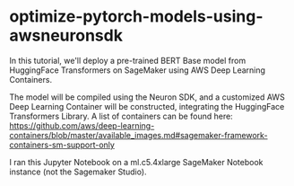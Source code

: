 # optimize-pytorch-models-using-awsneuronsdk

In this tutorial, we'll deploy a pre-trained BERT Base model from HuggingFace Transformers on SageMaker using AWS Deep Learning Containers. 

The model will be compiled using the Neuron SDK, and a customized AWS Deep Learning Container will be constructed, integrating the HuggingFace Transformers Library. 
A list of containers can be found here: https://github.com/aws/deep-learning-containers/blob/master/available_images.md#sagemaker-framework-containers-sm-support-only

I ran this Jupyter Notebook on a ml.c5.4xlarge SageMaker Notebook instance (not the Sagemaker Studio).
